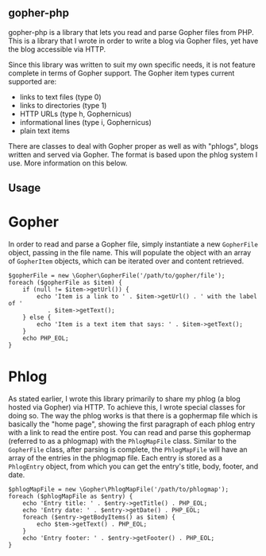 ## gopher-php

gopher-php is a library that lets you read and parse Gopher files from PHP.
This is a library that I wrote in order to write a blog via Gopher files, yet
have the blog accessible via HTTP.

Since this library was written to suit my own specific needs, it is not feature
complete in terms of Gopher support. The Gopher item types current supported are:

- links to text files (type 0)
- links to directories (type 1)
- HTTP URLs (type h, Gophernicus)
- informational lines (type i, Gophernicus)
- plain text items

There are classes to deal with Gopher proper as well as with "phlogs", blogs
written and served via Gopher. The format is based upon the phlog system I use.
More information on this below.

## Usage

# Gopher

In order to read and parse a Gopher file, simply instantiate a new `GopherFile`
object, passing in the file name. This will populate the object with an array of
`GopherItem` objects, which can be iterated over and content retrieved.

```
$gopherFile = new \Gopher\GopherFile('/path/to/gopher/file');
foreach ($gopherFile as $item) {
    if (null != $item->getUrl()) {
        echo 'Item is a link to ' . $item->getUrl() . ' with the label of '
           . $item->getText();
    } else {
        echo 'Item is a text item that says: ' . $item->getText();
    }
    echo PHP_EOL;
}
```

# Phlog

As stated earlier, I wrote this library primarily to share my phlog (a blog
hosted via Gopher) via HTTP. To achieve this, I wrote special classes for doing
so. The way the phlog works is that there is a gophermap file which is basically
the "home page", showing the first paragraph of each phlog entry with a link
to read the entire post. You can read and parse this gophermap (referred to as a
phlogmap) with the `PhlogMapFile` class. Similar to the `GopherFile` class, 
after parsing is complete, the `PhlogMapFile` will have an array of the entries
in the phlogmap file. Each entry is stored as a `PhlogEntry` object, from which
you can get the entry's title, body, footer, and date.

```
$phlogMapFile = new \Gopher\PhlogMapFile('/path/to/phlogmap');
foreach ($phlogMapFile as $entry) {
    echo 'Entry title: ' . $entry->getTitle() . PHP_EOL;
    echo 'Entry date: ' . $entry->getDate() . PHP_EOL;
    foreach ($entry->getBodyItems() as $item) {
        echo $tem->getText() . PHP_EOL;
    }
    echo 'Entry footer: ' . $entry->getFooter() . PHP_EOL;
}
```
